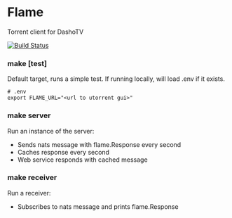 # Flame

Torrent client for DashoTV

[![Build Status](https://travis-ci.org/dashotv/flame.svg?branch=master)](https://travis-ci.org/dashotv/flame)

### make [test]

Default target, runs a simple test. If running locally, will load .env if it exists.

```
# .env
export FLAME_URL="<url to utorrent gui>"
```

### make server

Run an instance of the server:

* Sends nats message with flame.Response every second
* Caches response every second
* Web service responds with cached message

### make receiver

Run a receiver:

* Subscribes to nats message and prints flame.Response
